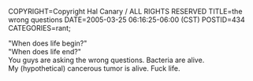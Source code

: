 COPYRIGHT=Copyright Hal Canary / ALL RIGHTS RESERVED
TITLE=the wrong questions
DATE=2005-03-25 06:16:25-06:00 (CST)
POSTID=434
CATEGORIES=rant;

"When does life begin?"  
"When does life end?"  
You guys are asking the wrong questions. Bacteria are alive.  
My (hypothetical) cancerous tumor is alive. Fuck life.
